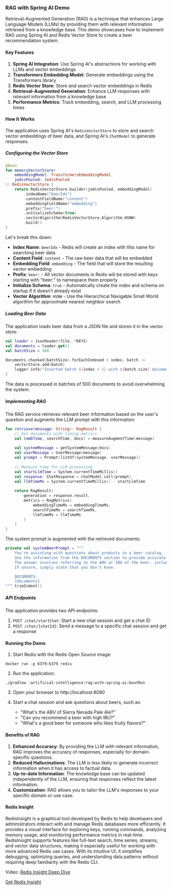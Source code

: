 ### RAG with Spring AI Demo

Retrieval-Augmented Generation (RAG) is a technique that enhances Large Language Models (LLMs) by providing them with relevant information retrieved from a knowledge base. This demo showcases how to implement RAG using Spring AI and Redis Vector Store to create a beer recommendation system.

#### Key Features

1. **Spring AI Integration**: Use Spring AI's abstractions for working with LLMs and vector embeddings
2. **Transformers Embedding Model**: Generate embeddings using the Transformers library
3. **Redis Vector Store**: Store and search vector embeddings in Redis
4. **Retrieval-Augmented Generation**: Enhance LLM responses with relevant information from a knowledge base
5. **Performance Metrics**: Track embedding, search, and LLM processing times

#### How It Works

The application uses Spring AI's `RedisVectorStore` to store and search vector embeddings of beer data, and Spring AI's `ChatModel` to generate responses.

##### Configuring the Vector Store

```kotlin
@Bean
fun memoryVectorStore(
    embeddingModel: TransformersEmbeddingModel,
    jedisPooled: JedisPooled
): RedisVectorStore {
    return RedisVectorStore.builder(jedisPooled, embeddingModel)
        .indexName("beerIdx")
        .contentFieldName("content")
        .embeddingFieldName("embedding")
        .prefix("beer:")
        .initializeSchema(true)
        .vectorAlgorithm(RedisVectorStore.Algorithm.HSNW)
        .build()
}
```

Let's break this down:

- **Index Name**: `beerIdx` - Redis will create an index with this name for searching beer data
- **Content Field**: `content` - The raw beer data that will be embedded
- **Embedding Field**: `embedding` - The field that will store the resulting vector embedding
- **Prefix**: `beer:` - All vector documents in Redis will be stored with keys starting with "beer:" to namespace them properly
- **Initialize Schema**: `true` - Automatically create the index and schema on startup if it doesn't already exist
- **Vector Algorithm**: `HSNW` - Use the Hierarchical Navigable Small World algorithm for approximate nearest neighbor search

##### Loading Beer Data

The application loads beer data from a JSON file and stores it in the vector store:

```kotlin
val loader = JsonReader(file, *KEYS)
val documents = loader.get()
val batchSize = 500

documents.chunked(batchSize).forEachIndexed { index, batch ->
    vectorStore.add(batch)
    logger.info("Inserted batch ${index + 1} with ${batch.size} documents")
}
```

The data is processed in batches of 500 documents to avoid overwhelming the system.

##### Implementing RAG

The RAG service retrieves relevant beer information based on the user's question and augments the LLM prompt with this information:

```kotlin
fun retrieve(message: String): RagResult {
    // Get documents with timing metrics
    val (embTime, searchTime, docs) = measureAugmentTime(message)
    
    val systemMessage = getSystemMessage(docs)
    val userMessage = UserMessage(message)
    val prompt = Prompt(listOf(systemMessage, userMessage))
    
    // Measure time for LLM processing
    val startLlmTime = System.currentTimeMillis()
    val response: ChatResponse = chatModel.call(prompt)
    val llmTimeMs = System.currentTimeMillis() - startLlmTime
    
    return RagResult(
        generation = response.result,
        metrics = RagMetrics(
            embeddingTimeMs = embeddingTimeMs,
            searchTimeMs = searchTimeMs,
            llmTimeMs = llmTimeMs
        )
    )
}
```

The system prompt is augmented with the retrieved documents:

```kotlin
private val systemBeerPrompt = """
    You're assisting with questions about products in a beer catalog.
    Use the information from the DOCUMENTS section to provide accurate answers.
    The answer involves referring to the ABV or IBU of the beer, include the beer name in the response.
    If unsure, simply state that you don't know.

    DOCUMENTS:
    {documents}
""".trimIndent()
```

##### API Endpoints

The application provides two API endpoints:

1. `POST /chat/startChat`: Start a new chat session and get a chat ID
2. `POST /chat/{chatId}`: Send a message to a specific chat session and get a response

#### Running the Demo

1. Start Redis with the Redis Open Source image:

```shell
docker run -p 6379:6379 redis
```

2. Run the application:

```shell
./gradlew :artificial-intelligence:rag-with-spring-ai:bootRun
```

3. Open your browser to http://localhost:8080

4. Start a chat session and ask questions about beers, such as:
   - "What's the ABV of Sierra Nevada Pale Ale?"
   - "Can you recommend a beer with high IBU?"
   - "What's a good beer for someone who likes fruity flavors?"

#### Benefits of RAG

1. **Enhanced Accuracy**: By providing the LLM with relevant information, RAG improves the accuracy of responses, especially for domain-specific questions.
2. **Reduced Hallucinations**: The LLM is less likely to generate incorrect information when it has access to factual data.
3. **Up-to-date Information**: The knowledge base can be updated independently of the LLM, ensuring that responses reflect the latest information.
4. **Customization**: RAG allows you to tailor the LLM's responses to your specific domain or use case.

#### Redis Insight

RedisInsight is a graphical tool developed by Redis to help developers and administrators interact with and manage Redis databases more efficiently. It provides a visual interface for exploring keys, running commands, analyzing memory usage, and monitoring performance metrics in real-time. RedisInsight supports features like full-text search, time series, streams, and vector data structures, making it especially useful for working with more advanced Redis use cases. With its intuitive UI, it simplifies debugging, optimizing queries, and understanding data patterns without requiring deep familiarity with the Redis CLI.

Video: [Redis Insight Deep Dive](https://www.youtube.com/watch?v=dINUz_XOZ0M)

[Get Redis Insight](https://redis.io/insight/)